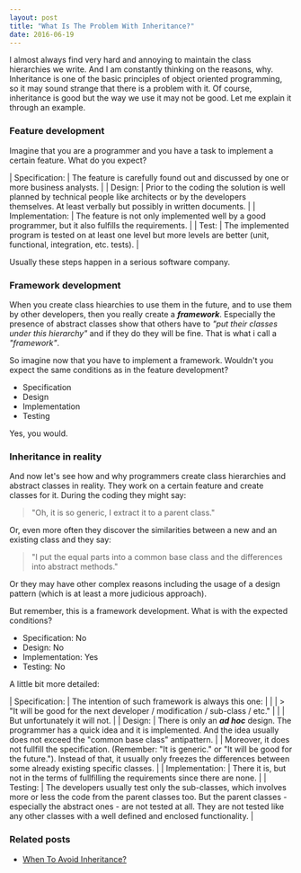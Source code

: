 ```yaml
---
layout: post
title: "What Is The Problem With Inheritance?"
date: 2016-06-19
---
```

I almost always find very hard and annoying to maintain the class hierarchies we write. And I am constantly thinking on the reasons, why. Inheritance is one of the basic principles of object oriented programming, so it may sound strange that there is a problem with it. Of course, inheritance is good but the way we use it may not be good. Let me explain it through an example.

### Feature development

Imagine that you are a programmer and you have a task to implement a certain feature. What do you expect?

| Specification: | The feature is carefully found out and discussed by one or more business analysts. |
| Design: | Prior to the coding the solution is well planned by technical people like architects or by the developers themselves. At least verbally but possibly in written documents. | 
| Implementation: | The feature is not only implemented well by a good programmer, but it also fulfills the requirements. | 
| Test: | The implemented program is tested on at least one level but more levels are better (unit, functional, integration, etc. tests). | 

Usually these steps happen in a serious software company.

### Framework development

When you create class hiearchies to use them in the future, and to use them by other developers, then you really create a ***framework***. Especially the presence of abstract classes show that others have to *"put their classes under this hierarchy"* and if they do they will be fine. That is what i call a *"framework"*.

So imagine now that you have to implement a framework. Wouldn't you expect the same conditions as in the feature development?

* Specification
* Design
* Implementation
* Testing

Yes, you would.

### Inheritance in reality

And now let's see how and why programmers create class hierarchies and abstract classes in reality. They work on a certain feature and create classes for it. During the coding they might say:

> "Oh, it is so generic, I extract it to a parent class."

Or, even more often they discover the similarities between a new and an existing class and they say:

> "I put the equal parts into a common base class and the differences into abstract methods."

Or they may have other complex reasons including the usage of a design pattern (which is at least a more judicious approach).

But remember, this is a framework development. What is with the expected conditions?

* Specification: No
* Design: No
* Implementation: Yes
* Testing: No

A little bit more detailed:

| Specification: | The intention of such framework is always this one: | 
| | > "It will be good for the next developer / modification / sub-class / etc." | 
| | But unfortunately it will not. | 
| Design: | There is only an ***ad hoc*** design. The programmer has a quick idea and it is implemented. And the idea usually does not exceed the "common base class" antipattern. 
| | Moreover, it does not fullfill the specification. (Remember: "It is generic." or "It will be good for the future."). Instead of that, it usually only freezes the differences between some already existing specific classes. | 
| Implementation: | There it is, but not in the terms of fullfilling the requirements since there are none. | 
| Testing: | The developers usually test only the sub-classes, which involves more or less the code from the parent classes too. But the parent classes - especially the abstract ones - are not tested at all. They are not tested like any other classes with a well defined and enclosed functionality. | 

### Related posts

* [When To Avoid Inheritance?](http://petozoltan.github.io/2016/06/18/when-to-avoid-inheritance.html)
